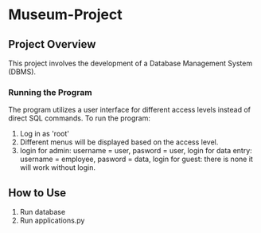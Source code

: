 # Museum-Project


## Project Overview
This project involves the development of a Database Management System (DBMS).


### Running the Program
The program utilizes a user interface for different access levels instead of direct SQL commands. To run the program:
1. Log in as 'root'
2. Different menus will be displayed based on the access level.
2. login for admin: username = user, pasword = user,
   login for data entry: username = employee, pasword = data,
   login for guest: there is none it will work without login. 


## How to Use
1. Run database
2. Run applications.py


